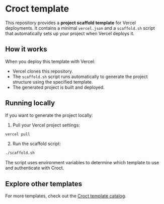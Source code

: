 # Croct template

This repository provides a **project scaffold template** for Vercel deployments.
It contains a minimal `vercel.json` and a `scaffold.sh` script that automatically sets up your project when Vercel deploys it.

## How it works

When you deploy this template with Vercel:

* Vercel clones this repository.
* The `scaffold.sh` script runs automatically to generate the project structure using the specified template.
* The generated project is built and deployed.

## Running locally

If you want to generate the project locally:

1. Pull your Vercel project settings:

```bash
vercel pull
```
2. Run the scaffold script:

```bash
./scaffold.sh
```

The script uses environment variables to determine which template to use and authenticate with Croct.

## Explore other templates

For more templates, check out the [Croct template catalog](https://croct.com/templates). 
